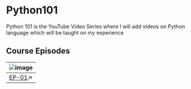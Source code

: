 # Python101
Python 101 is the YouTube Video Series where I will add videos on Python language which will be taught on my experience 

## Course Episodes

![image](https://user-images.githubusercontent.com/39031660/110985363-64878900-8392-11eb-84a1-0b1895cce407.png) |
------------ |
[EP-01](https://www.youtube.com/watch?v=V8x_I0bwuRc)↗️|


